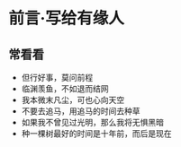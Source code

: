 # 前言·写给有缘人

## 常看看

- 但行好事，莫问前程
- 临渊羡鱼，不如退而结网
- 我本微末凡尘，可也心向天空
- 不要去追马，用追马的时间去种草
- 如果我不曾见过光明，那么我将无惧黑暗
- 种一棵树最好的时间是十年前，而后是现在
